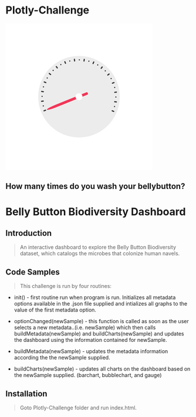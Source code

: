 # Plotly-Challenge

![gauge](images\gauge.gif)

## How many times do you wash your bellybutton?
# Belly Button Biodiversity Dashboard

## Introduction

> An interactive dashboard to explore the Belly Button Biodiversity
dataset, which catalogs the microbes that colonize human navels.

## Code Samples

> This challenge is run by four routines:
* init() - first routine run when program is run. Initializes all metadata options available in the .json file supplied and intializes all graphs to the value of the first metadata option.

* optionChanged(newSample) - this function is called as soon as the user selects a new metadata..(i.e. newSample) which then calls buildMetadata(newSample) and buildCharts(newSample) and updates the dashboard using the information contained for newSample.

* buildMetadata(newSample) - updates the metadata information according the the newSample supplied.

* buildCharts(newSample) - updates all charts on the dashboard based on the newSample supplied. (barchart, bubblechart, and gauge)




## Installation

> Goto Plotly-Challenge folder and run index.html.